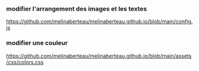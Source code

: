 ### modifier l'arrangement des images et les textes

https://github.com/melinaberteau/melinaberteau.github.io/blob/main/config.js


### modifier une couleur

https://github.com/melinaberteau/melinaberteau.github.io/blob/main/assets/css/colors.css

